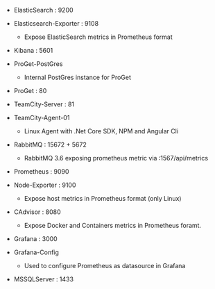 

- ElasticSearch : 9200

- Elasticsearch-Exporter : 9108
   - Expose ElasticSearch metrics in Prometheus format

- Kibana : 5601

- ProGet-PostGres
    - Internal PostGres instance for ProGet

- ProGet : 80

- TeamCity-Server : 81

- TeamCity-Agent-01 
    - Linux Agent with .Net Core SDK, NPM and Angular Cli

- RabbitMQ : 15672 + 5672
    - RabbitMQ 3.6 exposing prometheus metric via :1567/api/metrics

- Prometheus : 9090

- Node-Exporter : 9100
    - Expose host metrics in Prometheus format (only Linux)

- CAdvisor : 8080
    - Expose Docker and Containers metrics in Prometheus foramt.
    
- Grafana : 3000

- Grafana-Config
    - Used to configure Prometheus as datasource in Grafana

- MSSQLServer : 1433
